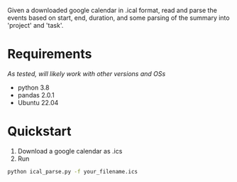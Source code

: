 Given a downloaded google calendar in .ical format, read and parse the events based on start, end,
duration, and some parsing of the summary into 'project' and 'task'.

# Requirements
_As tested, will likely work with other versions and OSs_
- python 3.8
- pandas 2.0.1
- Ubuntu 22.04

# Quickstart
1. Download a google calendar as .ics
2. Run
```bash
python ical_parse.py -f your_filename.ics
```
